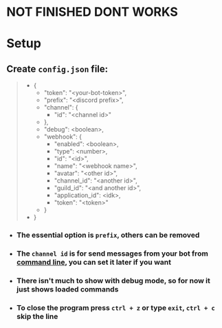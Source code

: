 # NOT FINISHED DONT WORKS

# Setup  

## Create `config.json` file:  

> - {  
>   - "token": "\<your-bot-token\>",  
>   - "prefix": "\<discord prefix\>",  
>   - "channel": {  
>     - "id": "\<channel id\>"  
>   - },  
>   - "debug": \<boolean\>,
>   - "webhook": {  
>     - "enabled": \<boolean\>,
>     - "type": \<number\>,  
>     - "id": "\<id\>",  
>     - "name": "\<webhook name\>",  
>     - "avatar": "\<other id\>",  
>     - "channel_id": "\<another id\>",  
>     - "guild_id": "\<and another id\>",  
>     - "application_id": \<idk\>,  
>     - "token": "\<token\>"  
>   - }  
> - }  
- ### **The essential option is `prefix`, others can be removed**    

- ### The `channel id` is for send messages from your bot from <u>command line</u>, you can set it later if you want  

- ### There isn't much to show with debug mode, so for now it just shows loaded commands  

- ### To close the program press `ctrl + z` or type `exit`, `ctrl + c` skip the line  
